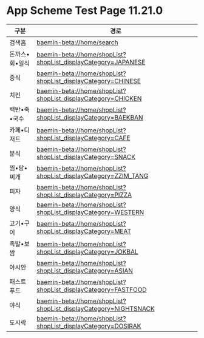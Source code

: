 # App Scheme Test Page 11.21.0 

<html>
  <head></head>
  <body>
    <table class="table table-striped">
    <thead>
    <tr>
        <th scope="col">구분</th>
        <th scope="col">경로</th>
    </tr>
    </thead>
    <tbody>
    <tr>
        <td>
            검색홈
        </td>
        <td>
            <a class="baeminScheme" href="baemin-beta://home/search">
              baemin-beta://home/search
          </a>
        </td>
    </tr>
    <tr>
        <td>
            돈까스•회•일식
        </td>
        <td>
            <a class="baeminScheme" href="baemin-beta://home/shopList?shopList_displayCategory=JAPANESE">
              baemin-beta://home/shopList?shopList_displayCategory=JAPANESE
          </a>
        </td>
    </tr>
    <tr>
        <td>
            중식
        </td>
        <td>
            <a class="baeminScheme" href="baemin-beta://home/shopList?shopList_displayCategory=CHINESE">
              baemin-beta://home/shopList?shopList_displayCategory=CHINESE
          </a>
        </td>
    </tr>
    <tr>
        <td>
            치킨
        </td>
        <td>
            <a class="baeminScheme" href="baemin-beta://home/shopList?shopList_displayCategory=CHICKEN">
              baemin-beta://home/shopList?shopList_displayCategory=CHICKEN
          </a>
        </td>
    </tr>
    <tr>
        <td>
            백반•죽•국수
        </td>
        <td>
            <a class="baeminScheme" href="baemin-beta://home/shopList?shopList_displayCategory=BAEKBAN">
              baemin-beta://home/shopList?shopList_displayCategory=BAEKBAN
          </a>
        </td>
    </tr>
    <tr>
        <td>
            카페•디저트
        </td>
        <td>
            <a class="baeminScheme" href="baemin-beta://home/shopList?shopList_displayCategory=CAFE">
              baemin-beta://home/shopList?shopList_displayCategory=CAFE
          </a>
        </td>
    </tr>
    <tr>
        <td>
            분식
        </td>
        <td>
            <a class="baeminScheme" href="baemin-beta://home/shopList?shopList_displayCategory=SNACK">
              baemin-beta://home/shopList?shopList_displayCategory=SNACK
          </a>
        </td>
    </tr>
    <tr>
        <td>
            찜•탕•찌개
        </td>
        <td>
            <a class="baeminScheme" href="baemin-beta://home/shopList?shopList_displayCategory=ZZIM_TANG">
              baemin-beta://home/shopList?shopList_displayCategory=ZZIM_TANG
          </a>
        </td>
    </tr>
    <tr>
        <td>
            피자
        </td>
        <td>
            <a class="baeminScheme" href="baemin-beta://home/shopList?shopList_displayCategory=PIZZA">
              baemin-beta://home/shopList?shopList_displayCategory=PIZZA
          </a>
        </td>
    </tr>
    <tr>
        <td>
            양식
        </td>
        <td>
            <a class="baeminScheme" href="baemin-beta://home/shopList?shopList_displayCategory=WESTERN">
              baemin-beta://home/shopList?shopList_displayCategory=WESTERN
          </a>
        </td>
    </tr>
    <tr>
        <td>
            고기•구이
        </td>
        <td>
            <a class="baeminScheme" href="baemin-beta://home/shopList?shopList_displayCategory=MEAT">
              baemin-beta://home/shopList?shopList_displayCategory=MEAT
          </a>
        </td>
    </tr>
    <tr>
        <td>
            족발•보쌈
        </td>
        <td>
            <a class="baeminScheme" href="baemin-beta://home/shopList?shopList_displayCategory=JOKBAL">
              baemin-beta://home/shopList?shopList_displayCategory=JOKBAL
          </a>
        </td>
    </tr>
    <tr>
        <td>
            아시안
        </td>
        <td>
            <a class="baeminScheme" href="baemin-beta://home/shopList?shopList_displayCategory=ASIAN">
              baemin-beta://home/shopList?shopList_displayCategory=ASIAN
          </a>
        </td>
    </tr>
    <tr>
        <td>
            패스트푸드
        </td>
        <td>
            <a class="baeminScheme" href="baemin-beta://home/shopList?shopList_displayCategory=FASTFOOD">
              baemin-beta://home/shopList?shopList_displayCategory=FASTFOOD
          </a>
        </td>
    </tr>
    <tr>
        <td>
            야식
        </td>
        <td>
            <a class="baeminScheme" href="baemin-beta://home/shopList?shopList_displayCategory=NIGHTSNACK">
              baemin-beta://home/shopList?shopList_displayCategory=NIGHTSNACK
          </a>
        </td>
    </tr>
    <tr>
        <td>
            도시락
        </td>
        <td>
            <a class="baeminScheme" href="baemin-beta://home/shopList?shopList_displayCategory=DOSIRAK">
              baemin-beta://home/shopList?shopList_displayCategory=DOSIRAK
          </a>
        </td>
    </tr>
    </tbody>
  
